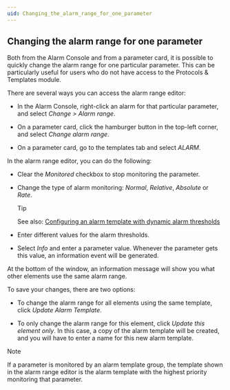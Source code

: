 ```yaml
---
uid: Changing_the_alarm_range_for_one_parameter
---
```


## Changing the alarm range for one parameter

Both from the Alarm Console and from a parameter card, it is possible to quickly change the alarm range for one particular parameter. This can be particularly useful for users who do not have access to the Protocols & Templates module.

There are several ways you can access the alarm range editor:

- In the Alarm Console, right-click an alarm for that particular parameter, and select *Change \> Alarm range*.

- On a parameter card, click the hamburger button in the top-left corner, and select *Change alarm range*.

- On a parameter card, go to the templates tab and select *ALARM*.

In the alarm range editor, you can do the following:

- Clear the *Monitored* checkbox to stop monitoring the parameter.

- Change the type of alarm monitoring: *Normal*, *Relative*, *Absolute* or *Rate*.

    > [!TIP]
    > See also:
    > [Configuring an alarm template with dynamic alarm thresholds](xref:Configuring_alarm_templates#configuring-an-alarm-template-with-dynamic-alarm-thresholds)

- Enter different values for the alarm thresholds.

- Select *Info* and enter a parameter value. Whenever the parameter gets this value, an information event will be generated.

At the bottom of the window, an information message will show you what other elements use the same alarm range.

To save your changes, there are two options:

- To change the alarm range for all elements using the same template, click *Update Alarm Template*.

- To only change the alarm range for this element, click *Update this element only*. In this case, a copy of the alarm template will be created, and you will have to enter a name for this new alarm template.

> [!NOTE]
> If a parameter is monitored by an alarm template group, the template shown in the alarm range editor is the alarm template with the highest priority monitoring that parameter.
>
